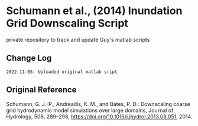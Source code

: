 # Schumann et al., (2014) Inundation Grid Downscaling Script

private repository to track and update Guy's matlab scripts

## Change Log

    2022-11-05: Uploaded original matlab sript

## Original Reference
Schumann, G. J.-P., Andreadis, K. M., and Bates, P. D.: Downscaling coarse grid hydrodynamic model simulations over large domains, Journal of Hydrology, 508, 289–298, https://doi.org/10.1016/j.jhydrol.2013.08.051, 2014.
